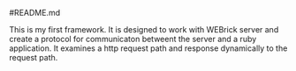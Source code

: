 #README.md

This is my first framework. It is designed to work with WEBrick server and
create a protocol for communicaton betweent the server and a ruby application.
It examines a http request path and response dynamically to the request path.

